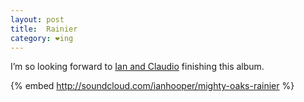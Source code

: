 ```yaml
---
layout: post
title:  Rainier
category: ❤ing
---
```


I’m so looking forward to [Ian and Claudio][mighty_oaks] finishing this album.

{% embed http://soundcloud.com/ianhooper/mighty-oaks-rainier %}

[mighty_oaks]: http://soundcloud.com/mightyoaksmusic